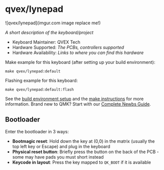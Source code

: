 # qvex/lynepad

![qvex/lynepad](imgur.com image replace me!)

*A short description of the keyboard/project*

* Keyboard Maintainer: QVEX Tech
* Hardware Supported: *The PCBs, controllers supported*
* Hardware Availability: *Links to where you can find this hardware*

Make example for this keyboard (after setting up your build environment):

    make qvex/lynepad:default

Flashing example for this keyboard:

    make qvex/lynepad:default:flash

See the [build environment setup](https://docs.qmk.fm/#/getting_started_build_tools) and the [make instructions](https://docs.qmk.fm/#/getting_started_make_guide) for more information. Brand new to QMK? Start with our [Complete Newbs Guide](https://docs.qmk.fm/#/newbs).

## Bootloader

Enter the bootloader in 3 ways:

* **Bootmagic reset**: Hold down the key at (0,0) in the matrix (usually the top left key or Escape) and plug in the keyboard
* **Physical reset button**: Briefly press the button on the back of the PCB - some may have pads you must short instead
* **Keycode in layout**: Press the key mapped to `QK_BOOT` if it is available
